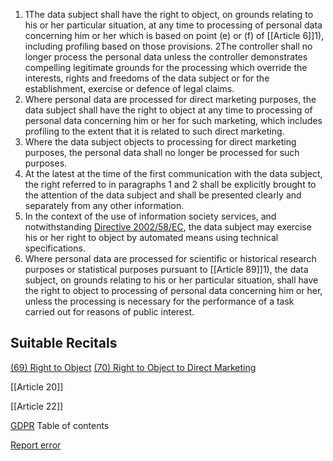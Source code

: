 
1. 1The data subject shall have the right to object, on grounds relating to his or her particular situation, at any time to processing of personal data concerning him or her which is based on point (e) or (f) of [[Article 6]]1), including profiling based on those provisions. 2The controller shall no longer process the personal data unless the controller demonstrates compelling legitimate grounds for the processing which override the interests, rights and freedoms of the data subject or for the establishment, exercise or defence of legal claims.
2. Where personal data are processed for direct marketing purposes, the data subject shall have the right to object at any time to processing of personal data concerning him or her for such marketing, which includes profiling to the extent that it is related to such direct marketing.
3. Where the data subject objects to processing for direct marketing purposes, the personal data shall no longer be processed for such purposes.
4. At the latest at the time of the first communication with the data subject, the right referred to in paragraphs 1 and 2 shall be explicitly brought to the attention of the data subject and shall be presented clearly and separately from any other information.
5. In the context of the use of information society services, and notwithstanding [Directive 2002/58/EC](http://eur-lex.europa.eu/legal-content/EN/TXT/HTML/?uri=CELEX:32002L0058), the data subject may exercise his or her right to object by automated means using technical specifications.
6. Where personal data are processed for scientific or historical research purposes or statistical purposes pursuant to [[Article 89]]1), the data subject, on grounds relating to his or her particular situation, shall have the right to object to processing of personal data concerning him or her, unless the processing is necessary for the performance of a task carried out for reasons of public interest.



## Suitable Recitals



[(69) Right to Object](https://gdpr-info.eu/recitals/no-69/)
[(70) Right to Object to Direct Marketing](https://gdpr-info.eu/recitals/no-70/)




[[Article 20]]


[[Article 22]]



[GDPR](https://gdpr-info.eu)
Table of contents


[Report error](https://gdpr-info.eu/gf/?TB_iframe=true&height=306 "Your message")

